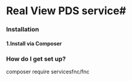 # Real View PDS service#

### Installation ###

#### 1.Install via Composer ####

### How do I get set up? ###

composer require servicesfnc/fnc